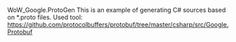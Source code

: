 WoW_Google.ProtoGen
This is an example of generating C# sources based on *.proto files.
Used tool: https://github.com/protocolbuffers/protobuf/tree/master/csharp/src/Google.Protobuf
